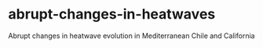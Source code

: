# abrupt-changes-in-heatwaves
Abrupt changes in heatwave evolution in Mediterranean Chile and California

